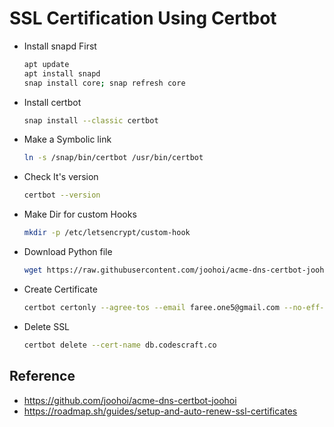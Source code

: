 # SSL Certification Using Certbot
- Install snapd First

    ```bash
    apt update
    apt install snapd
    snap install core; snap refresh core
    ```

- Install certbot

    ```bash
    snap install --classic certbot
    ```
- Make a Symbolic link

    ```bash
    ln -s /snap/bin/certbot /usr/bin/certbot
    ```

- Check It's version

    ```bash
    certbot --version
    ```

- Make Dir for custom Hooks

    ```bash
    mkdir -p /etc/letsencrypt/custom-hook
    ```
- Download Python file

    ```bash
    wget https://raw.githubusercontent.com/joohoi/acme-dns-certbot-joohoi/master/acme-dns-auth.py && sed -i 's/python/python3/g' acme-dns-auth.py && mv acme-dns-auth.py /etc/letsencrypt/custom-hook
    ```

- Create Certificate

    ```bash
    certbot certonly --agree-tos --email faree.one5@gmail.com --no-eff-email --renew-by-default --manual --manual-auth-hook /etc/letsencrypt/custom-hooks/acme-dns-auth.py --preferred-challenges dns --debug-challenges -d dogs-collar.com -d *.domain-name
    ```

- Delete SSL

    ```bash
    certbot delete --cert-name db.codescraft.co
    ```

## Reference
- https://github.com/joohoi/acme-dns-certbot-joohoi
- https://roadmap.sh/guides/setup-and-auto-renew-ssl-certificates